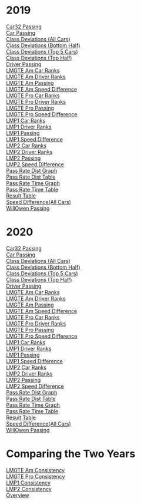 <h1>2019</h1>
<a href = "2019/Car32_Passing.html">Car32 Passing</a><br>
<a href = "2019/Car_Passing.html">Car Passing</a><br>
<a href = "2019/Class_Deviations_(All Cars).html">Class Deviations (All Cars)</a><br>
<a href = "2019/Class_Deviations_(Bottom Half).html">Class Deviations (Bottom Half)</a><br>
<a href = "2019/Class_Deviations_(Top 5 Cars).html">Class Deviations (Top 5 Cars)</a><br>
<a href = "2019/Class_Deviations_(Top Half).html">Class Deviations (Top Half)</a><br>
<a href = "2019/Driver_Passing.html">Driver Passing</a><br>
<a href = "2019/LMGTE Am_Car_Ranks.html">LMGTE Am Car Ranks</a><br>
<a href = "2019/LMGTE Am_Driver_Ranks.html">LMGTE Am Driver Ranks</a><br>
<a href = "2019/LMGTE Am_Passing.html">LMGTE Am Passing</a><br>
<a href = "2019/LMGTE Am_Speed_Difference.html">LMGTE Am Speed Difference</a><br>
<a href = "2019/LMGTE Pro_Car_Ranks.html">LMGTE Pro Car Ranks</a><br>
<a href = "2019/LMGTE Pro_Driver_Ranks.html">LMGTE Pro Driver Ranks</a><br>
<a href = "2019/LMGTE Pro_Passing.html">LMGTE Pro Passing</a><br>
<a href = "2019/LMGTE Pro_Speed_Difference.html">LMGTE Pro Speed Difference</a><br>
<a href = "2019/LMP1_Car_Ranks.html">LMP1 Car Ranks</a><br>
<a href = "2019/LMP1_Driver_Ranks.html">LMP1 Driver Ranks</a><br>
<a href = "2019/LMP1_Passing.html">LMP1 Passing</a><br>
<a href = "2019/LMP1_Speed_Difference.html">LMP1 Speed Difference</a><br>
<a href = "2019/LMP2_Car_Ranks.html">LMP2 Car Ranks</a><br>
<a href = "2019/LMP2_Driver_Ranks.html">LMP2 Driver Ranks</a><br>
<a href = "2019/LMP2_Passing.html">LMP2 Passing</a><br>
<a href = "2019/LMP2_Speed_Difference.html">LMP2 Speed Difference</a><br>
<a href = "2019/Pass_Rate_Dist_Graph.html">Pass Rate Dist Graph</a><br>
<a href = "2019/Pass_Rate_Dist_Table.html">Pass Rate Dist Table</a><br>
<a href = "2019/Pass_Rate_Time_Graph.html">Pass Rate Time Graph</a><br>
<a href = "2019/Pass_Rate_Time_Table.html">Pass Rate Time Table</a><br>
<a href = "2019/Result_Table.html">Result Table</a><br>
<a href = "2019/Speed_Difference(All Cars).html">Speed Difference(All Cars)</a><br>
<a href = "2019/WillOwen_Passing.html">WillOwen Passing</a><br>

<h1>2020</h1>
<a href = "2020/Car32_Passing.html">Car32 Passing</a><br>
<a href = "2020/Car_Passing.html">Car Passing</a><br>
<a href = "2020/Class_Deviations_(All Cars).html">Class Deviations (All Cars)</a><br>
<a href = "2020/Class_Deviations_(Bottom Half).html">Class Deviations (Bottom Half)</a><br>
<a href = "2020/Class_Deviations_(Top 5 Cars).html">Class Deviations (Top 5 Cars)</a><br>
<a href = "2020/Class_Deviations_(Top Half).html">Class Deviations (Top Half)</a><br>
<a href = "2020/Driver_Passing.html">Driver Passing</a><br>
<a href = "2020/LMGTE Am_Car_Ranks.html">LMGTE Am Car Ranks</a><br>
<a href = "2020/LMGTE Am_Driver_Ranks.html">LMGTE Am Driver Ranks</a><br>
<a href = "2020/LMGTE Am_Passing.html">LMGTE Am Passing</a><br>
<a href = "2020/LMGTE Am_Speed_Difference.html">LMGTE Am Speed Difference</a><br>
<a href = "2020/LMGTE Pro_Car_Ranks.html">LMGTE Pro Car Ranks</a><br>
<a href = "2020/LMGTE Pro_Driver_Ranks.html">LMGTE Pro Driver Ranks</a><br>
<a href = "2020/LMGTE Pro_Passing.html">LMGTE Pro Passing</a><br>
<a href = "2020/LMGTE Pro_Speed_Difference.html">LMGTE Pro Speed Difference</a><br>
<a href = "2020/LMP1_Car_Ranks.html">LMP1 Car Ranks</a><br>
<a href = "2020/LMP1_Driver_Ranks.html">LMP1 Driver Ranks</a><br>
<a href = "2020/LMP1_Passing.html">LMP1 Passing</a><br>
<a href = "2020/LMP1_Speed_Difference.html">LMP1 Speed Difference</a><br>
<a href = "2020/LMP2_Car_Ranks.html">LMP2 Car Ranks</a><br>
<a href = "2020/LMP2_Driver_Ranks.html">LMP2 Driver Ranks</a><br>
<a href = "2020/LMP2_Passing.html">LMP2 Passing</a><br>
<a href = "2020/LMP2_Speed_Difference.html">LMP2 Speed Difference</a><br>
<a href = "2020/Pass_Rate_Dist_Graph.html">Pass Rate Dist Graph</a><br>
<a href = "2020/Pass_Rate_Dist_Table.html">Pass Rate Dist Table</a><br>
<a href = "2020/Pass_Rate_Time_Graph.html">Pass Rate Time Graph</a><br>
<a href = "2020/Pass_Rate_Time_Table.html">Pass Rate Time Table</a><br>
<a href = "2020/Result_Table.html">Result Table</a><br>
<a href = "2020/Speed_Difference(All Cars).html">Speed Difference(All Cars)</a><br>
<a href = "2020/WillOwen_Passing.html">WillOwen Passing</a><br>

<h1>Comparing the Two Years</h1>
<a href = "Comparison/LMGTE Am_Consistency_Graph.html">LMGTE Am Consistency</a><br>
<a href = "Comparison/LMGTE Pro_Consistency_Graph.html">LMGTE Pro Consistency</a><br>
<a href = "Comparison/LMP1_Consistency_Graph.html">LMP1 Consistency</a><br>
<a href = "Comparison/LMP2_Consistency_Graph.html">LMP2 Consistency</a><br>
<a href = "Comparison/Overview.html">Overview</a><br>
